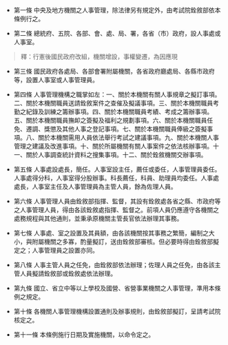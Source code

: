 * 第一條 中央及地方機關之人事管理，除法律另有規定外，由考試院銓敘部依本條例行之。

* 第二條 總統府、五院、各部、會、處、局、署，各省（市）政府，設人事處或人事室。

> 釋：行憲後國民政府改組，機關增設，事權變遷，為因應現

* 第三條 國民政府各處局、各部會署附屬機關，各省政府廳處局、各縣市政府等，設置人事室或人事管理員。

* 第四條 人事管理機構之職掌如左：一、關於本機關有關人事規章之擬訂事項。二、關於本機關職員送請銓敘案件之查催及擬議事項。三、關於本機關職員考勤之紀錄及訓練之籌辦事項。四、關於本機關職員考績、考成之籌辦事項。五、關於本機關職員撫卹之簽擬及福利之規劃事項。六、關於本機關職員任免、遷調、獎懲及其他人事之登記事項。七、關於本機關職員俸級之簽擬事項。八、關於本機關需用人員依法舉行考試之建議事項。九、關於本機關人事管理之建議及改進事項。十、關於所屬機關有關人事案件之依法核辦事項。十一、關於人事調查統計資料之搜集事項。十二、關於銓敘機關交辦事項。

* 第五條 人事處設處長，簡任。人事室設主任，薦任或委任，人事管理員委任。人事處得分科，人事室得分股辦事。科長薦任，科員、助理員均委任。人事處處長，人事室主任及人事管理員為主管人員，餘為佐理人員。

* 第六條 人事管理人員由銓敘部指揮、監督，其設有銓敘處各省之縣、市政府等之人事管理人員，得由各該銓敘處指揮、監督之。前項人員仍應遵守各機關之處務規程與其他通則，並秉承原機關主管長官依法辦理其事務。

* 第七條 人事處、室之設置及其員額，由各該機關按其事務之繁簡，編制之大小，與附屬機關之多寡，酌量擬訂，送由銓敘部審核。但必要時得由銓敘部擬定之；人事管理員之設置亦同。

* 第八條 人事主管人員之任免，由銓敘部依法辦理；佐理人員之任免，由各該主管人員擬請銓敘部或銓敘處依法辦理。

* 第九條 國立、省立中等以上學校及國營、省營事業機關之人事管理，準用本條例之規定。

* 第十條 各機關人事管理機構設置通則及辦事規則，由銓敘部擬訂，呈請考試院核定之。

* 第十一條 本條例施行日期及實施機關，以命令定之。

